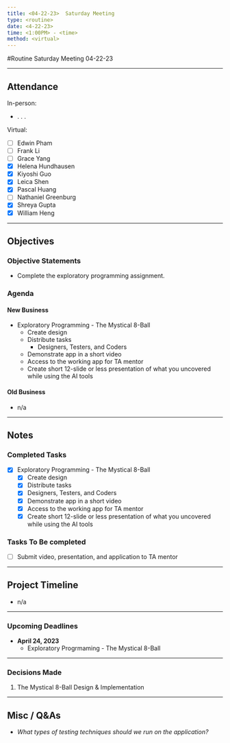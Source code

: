 ```yaml
---
title: <04-22-23>  Saturday Meeting 
type: <routine> 
date: <4-22-23>
time: <1:00PM> - <time>
method: <virtual>
---
```


#Routine Saturday Meeting 04-22-23 

---

## Attendance

In-person:

- . . . 


Virtual:

- [ ] Edwin Pham 
- [ ] Frank Li 
- [ ] Grace Yang 
- [x] Helena Hundhausen 
- [x] Kiyoshi Guo 
- [x] Leica Shen
- [x] Pascal Huang 
- [ ] Nathaniel Greenburg 
- [x] Shreya Gupta 
- [x] William Heng 

--- 

## Objectives

### Objective Statements

- Complete the exploratory programming assignment. 
  
### Agenda
#### New Business
- Exploratory Programming - The Mystical 8-Ball
  - Create design
  - Distribute tasks 
    - Designers, Testers, and Coders 
  - Demonstrate app in a short video 
  - Access to the working app for TA mentor
  - Create short 12-slide or less presentation of what you uncovered while using the AI tools

#### Old Business
- n/a 

--- 

## Notes

### Completed Tasks
- [x] Exploratory Programming - The Mystical 8-Ball
  - [x] Create design
  - [x] Distribute tasks 
  - [x] Designers, Testers, and Coders 
  - [x] Demonstrate app in a short video 
  - [x] Access to the working app for TA mentor
  - [x] Create short 12-slide or less presentation of what you uncovered while using the AI tools 

### Tasks To Be completed 
- [ ] Submit video, presentation, and application to TA mentor 

---

## Project Timeline
- n/a 
---

### Upcoming Deadlines
- **April 24, 2023**
  - Exploratory Progrmaming - The Mystical 8-Ball


---

### Decisions Made
1. The Mystical 8-Ball Design & Implementation 

---

## Misc / Q&As
- *What types of testing techniques should we run on the application?*